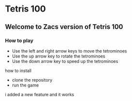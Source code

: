 # Tetris 100

## Welcome to Zacs version of Tetris 100

### How to play

- Use the left and right arrow keys to move the tetrominoes
- Use the up arrow key to rotate the tetrominoes
- Use the down arrow key to speed up the tetrominoes    

how to install

- clone the repository
- run the game



i added a new feature and it works


